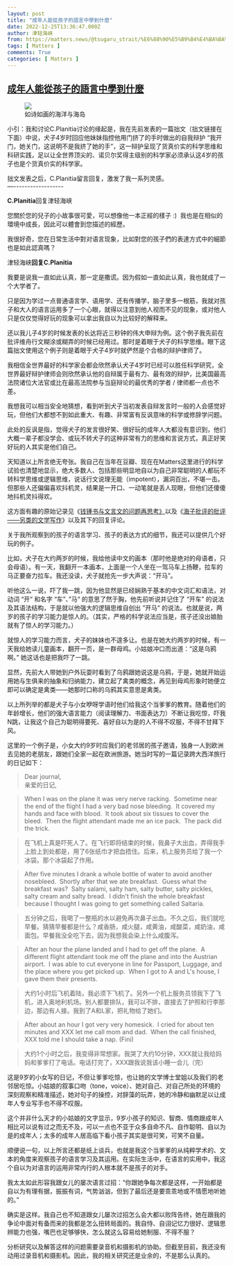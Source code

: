 ```yaml
---
layout: post
title: "成年人能從孩子的語言中學到什麼"
date: 2022-12-25T13:36:47.000Z
author: 津轻海峡
from: https://matters.news/@tsugaru_strait/%E6%88%90%E5%B9%B4%E4%BA%BA%E8%83%BD%E5%BE%9E%E5%AD%A9%E5%AD%90%E7%9A%84%E8%AA%9E%E8%A8%80%E4%B8%AD%E5%AD%B8%E5%88%B0%E4%BB%80%E9%BA%BC-bafybeih4nafa3vcb2faasvu2pv6aluem22t3ynjmcnurja2uodw2oozdeq
tags: [ Matters ]
comments: True
categories: [ Matters ]
---
```

<!--1671975407000-->
[成年人能從孩子的語言中學到什麼](https://matters.news/@tsugaru_strait/%E6%88%90%E5%B9%B4%E4%BA%BA%E8%83%BD%E5%BE%9E%E5%AD%A9%E5%AD%90%E7%9A%84%E8%AA%9E%E8%A8%80%E4%B8%AD%E5%AD%B8%E5%88%B0%E4%BB%80%E9%BA%BC-bafybeih4nafa3vcb2faasvu2pv6aluem22t3ynjmcnurja2uodw2oozdeq)
------

<div>
<figure class="image"><img src="https://assets.matters.news/embed/4946ccfc-7c08-4a08-99ae-c916653d4d5a.jpeg" data-asset-id="4946ccfc-7c08-4a08-99ae-c916653d4d5a" referrerpolicy="no-referrer"><figcaption><span>如诗如画的海洋与海岛</span></figcaption></figure><p>小引：我和讨论C.Planitia讨论的缘起是，我在先前发表的一篇拙文（拙文链接在下面）中说，犬子4岁时回应他妹妹指控他用门挤了的手时做出的自我辩护 “我开门，她关门，这说明不是我挤了她的手”，这一辩护呈现了货真价实的科学思维和科研实践，足以让全世界顶尖的、诺贝尔奖得主级别的科学家必须承认这4岁的孩子也是个货真价实的科学家。</p><p>拙文发表之后，C.Planitia留言回复，激发了我一系列灵感。<br class="smart">—------------------</p><p><strong>C.Planitia</strong>回复津轻海峡</p><p>您關於您的兒子的小故事很可愛，可以想像他一本正經的樣子 :)  我也是在相似的環境中成長，因此可以體會到您描述的經歷。</p><p>我很好奇，您在日常生活中對对语言现象，比如對您的孩子們的表達方式中的細節也是如此認真嗎？</p><p>津轻海峡<strong>回复C.Planitia</strong></p><p>我要是说我一直如此认真，那一定是撒谎。因为假如一直如此认真，我也就成了一个大学者了。</p><p>只是因为学过一点普通语言学、语用学、还有传播学，脑子里多一根筋，我就对孩子和大人的语言运用多了一个心眼，就得以注意到他人视而不见的现象，或对他人只是仅仅觉得好玩的现象可以拿出我自以为比较好的解释来。</p><p>还以我儿子4岁的时候发表的长达将近三秒钟的伟大申辩为例。这个例子我先前在批评维舟行文糊涂或糊弄的时候已经用过。那时是着眼于犬子的科学思维。眼下这篇拙文使用这个例子则是着眼于犬子4岁时就俨然是个合格的辩护律师了。</p><p>我相信全世界最好的科学家会都会欣然承认犬子4岁时已经可以胜任科学研究，全世界最好辩护律师会则欣然承认他的自辩属于最有力、最有效的辩护，比美国最高法院诸位大法官或比在最高法院参与当庭辩论的最优秀的学者 / 律师都一点也不差。</p><p>我想我可以相当安全地猜想，看到听到犬子当初发表自辩发言时一般的人会感觉好玩，但他们大都想不到如此重大、有趣、非常富有反讽意味的科学或修辞学问题。</p><p>此处的反讽是指，觉得犬子的发言很好笑、很好玩的成年人大都没有意识到，他们大概一辈子都没学会、或玩不转犬子的这种非常有力的思维和言说方式，真正好笑好玩的人其实是他们自己。</p><p>天知道以上所言绝无夸张。我自己在当年在豆瓣、现在在Matters这里进行的科学试验也清楚地显示，绝大多数人、包括那些明显地自以为自己非常聪明的人都玩不转科学思维或逻辑思维，说话行文说理无能（impotent），漏洞百出，不堪一击。但那些人还偏偏喜欢抖机灵，结果是一开口、一动笔就是丢人现眼，但他们还傻傻地抖机灵抖得欢。</p><p>这方面有趣的原始记录见《<a href="https://matters.news/@tsugaru_strait/151820-%E9%92%B1%E9%94%BA%E4%B9%A6%E4%B8%8E%E6%96%87%E8%A8%80%E6%96%87%E7%9A%84%E9%97%AE%E9%A2%98%E5%86%8D%E6%80%9D%E8%80%83-bafybeib3q4woliqfa4rzbqfm367pfrfigprc4rdvfgqsgom7nhw7pmvy24" rel="noopener noreferrer" target="_blank">钱锺书与文言文的问题再思考》</a>以及《<a href="https://matters.news/@tsugaru_strait/344540-%E6%B5%B7%E5%AD%90%E6%89%B9%E8%AF%84%E7%9A%84%E6%89%B9%E8%AF%84-%E5%8F%A6%E7%B1%BB%E7%9A%84%E6%96%87%E5%AD%A6%E5%86%99%E4%BD%9C-bafyreiczozcvtbmxejgckjajf2d7w6uuj4pfuoo66ycqzlxqfx7bxs652m" rel="noopener noreferrer" target="_blank">海子批评的批评——另类的文学写作</a>》以及其下的回复评论。</p><p>关于我所观察到的孩子的语言学习、孩子的表达方式的细节，我还可以提供几个好玩的例子。</p><p>比如，犬子在大约两岁的时候，我给他读中文的画本（那时他是绝对的母语者，只会母语）。有一天，我翻开一本画本，上面是一个人坐在一驾马车上扬鞭，拉车的马正要奋力拉车。我还没读，犬子就抢先一步大声说：“开马”。</p><p>听他这么一说，吓了我一跳，因为他显然是已经娴熟于基本的中文词汇和语法，对动词 “开“ 和名字 “车”、”马“ 的意思了然于胸，他先前听说并记住了 “开车” 的说法及其语法结构，于是就以他强大的逻辑思维自创出 ”开马“ 的说法。也就是说，两岁的孩子的学习能力是惊人的。（其实，严格的科学说法应当是，孩子还没出娘胎就有了惊人的学习能力。）</p><p>就惊人的学习能力而言，犬子的妹妹也不遑多让。也是在她大约两岁的时候，有一天我给她读儿童画本，翻开一页，是一群母鸡。小姑娘冲口而出道：“这是乌鸦啊。” 她这话也是把我吓了一跳。</p><p>显然，先前大人带她到户外玩耍时看到了乌鸦跟她说这是乌鸦，于是，她就开始运用她与生俱来的抽象和归纳能力，建立起了禽类的概念，再见到母鸡形象时她便立即可以确定是禽类——她那时口称的乌鸦其实意思是禽类。</p><p>以上所列举的都是犬子与小女咿呀学语时他们给我这个当爹爹的教育。随着他们的年龄增长，他们的强大语言能力（阅读理解力、书面表达力）不断让我吃惊，吓我N跳，让我这个自己为聪明得要死、喜好自以为是的人不得不叹服，不得不甘拜下风。</p><p>这里的一个例子是，小女大约9岁时应我们的老邻居的孩子邀请，独身一人到欧洲去见她的老朋友，跟她们全家一起在欧洲旅游。她当时写的一篇记录跨大西洋旅行的日记如下：</p><blockquote>Dear journal,<br class="smart">亲爱的日记,</blockquote><blockquote>When I was on the plane it was very nerve racking.  Sometime near the end of the flight I had a very bad nose bleeding.  It covered my hands and face with blood.  It took about six tissues to cover the bleed.  Then the flight attendant made me an ice pack.  The pack did the trick. </blockquote><blockquote>在飞机上真是吓死人了。在飞行即将结束的时候，我鼻子大出血，弄得我手上脸上到处都是，用了6张纸巾才把血捂住。后来，机上服务员给了我一个冰袋。那个冰袋起了作用。</blockquote><blockquote>After five minutes I drank a whole bottle of water to avoid another nosebleed.  Shortly after that we ate breakfast.  Guess what the breakfast was?  Salty salami, salty ham, salty butter, salty pickles, salty cream and salty bread.  I didn't finish the whole breakfast because I thought I was going to get something called Saltaria.</blockquote><blockquote>五分钟之后，我喝了一整瓶的水以避免再次鼻子出血。不久之后，我们就吃早餐。猜猜早餐都是什么？咸香肠，咸火腿，咸黄油，咸酸菜，咸奶油，咸面包。早餐我没全吃下去，因为我想我会染上什么咸腹泻。</blockquote><blockquote>After an hour the plane landed and I had to get off the plane.  A different flight attendant took me off the plane and into the Austrian airport.  I was able to cut everyone in line for Passport, Luggage, and the place where you get picked up.  When I got to A and L's house, I gave them their presents.  </blockquote><blockquote>大约1小时后飞机着陆，我必须下飞机了。另外一个机上服务员领我下了飞机，进入奥地利机场。别人都要排队，我可以不排，直接去了护照和行李那边，那边有人接。我到了A和L家，把礼物给了她们。</blockquote><blockquote>After about an hour I got very very homesick.  I cried for about ten minutes and XXX let me call mom and dad.  When the call finished, XXX told me I should take a nap. (Fini)</blockquote><blockquote>大约1个小时之后，我变得非常想家。我哭了大约10分钟，XXX就让我给妈妈和爹爹打了电话。电话打完了，XXX跟我说我该小睡一会儿（完）</blockquote><p>这是9岁的小女写的日记，不但让爹爹吃惊，也让她的文学博士堂姐以及我们的老邻居吃惊。小姑娘的叙事口吻（tone，voice）、她对自己、对自己所处的环境的深刻观察和精准描述，她对句子的操控，对辞藻的玩弄，她的冷静和幽默足以让成年人专业写手也不得不叹服。</p><p>这个并非什么天才的小姑娘的文字显示，9岁小孩子的知识、智商、情商跟成年人相比可以说有过之而无不及，可以一点也不亚于众多自命不凡、自作聪明、自以为是的成年人；太多的成年人居高临下看小孩子其实是很可笑，可笑不自量。</p><p>顺便说一句，以上所言还都是纸上谈兵，也就是我这个当爹爹的从纯粹学术的、文本的角度来观察孩子的语言学习及其运用。在实际生活中，在语言的实用中，我这个自以为对语言的运用非常内行的人根本就不是孩子的对手。</p><p>我太太如此形容我跟女儿的屡次语言过招：“你跟她争每次都是这样，一开始都是自以为有理有据，振振有词，气势汹汹，但到了最后还是要乖乖地或不情愿地听她的。”</p><p>确实是这样。我自己也不知道跟女儿屡次过招怎么会大都以败阵告终，她在跟我的争论中面对有备而来的我都是怎么扭转局面的。我自恃、自诩记忆力很好、逻辑思辨能力也强，嘴巴也足够够快，怎么就这么容易给她制服、不得不服？</p><p>分析研究以及解答这样的问题需要录音机和摄影机的协助。但截至目前，我还没有动用过录音机和摄影机。因此，我的相关研究还是业余的，不是那么认真的。</p>
</div>
